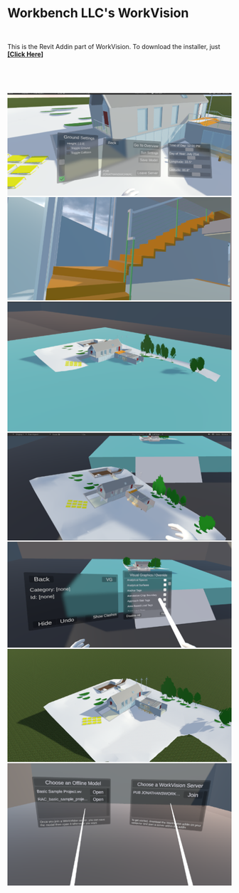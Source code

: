 # Workbench LLC's WorkVision

<br>

This is the Revit Addin part of WorkVision. To download the installer, just **[[Click Here]](https://github.com/RaynierDiaz/WorkVision/releases/download/a0.0.1/WorkVision.exe)**

<br>
<br>
<br>

![](https://github.com/RaynierDiaz/WorkVision/blob/main/Screenshots/ss1.png?raw=true)
![](https://github.com/RaynierDiaz/WorkVision/blob/main/Screenshots/ss2.png?raw=true)
![](https://github.com/RaynierDiaz/WorkVision/blob/main/Screenshots/ss3.png?raw=true)
![](https://github.com/RaynierDiaz/WorkVision/blob/main/Screenshots/ss4.png?raw=true)
![](https://github.com/RaynierDiaz/WorkVision/blob/main/Screenshots/ss5.png?raw=true)
![](https://github.com/RaynierDiaz/WorkVision/blob/main/Screenshots/ss6.png?raw=true)
![](https://github.com/RaynierDiaz/WorkVision/blob/main/Screenshots/ss7.png?raw=true)
